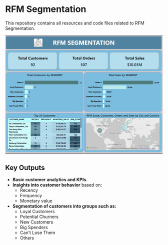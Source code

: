 # RFM Segmentation
This repository contains all resources and code files related to RFM Segmentation.

[![RFM Segmentation](https://github.com/nafiul-araf/Snowflake/blob/main/RFM%20Segmentation/Dashboard.JPG)](https://app.powerbi.com/view?r=eyJrIjoiNzlhY2I2NDYtMmQ4Mi00NTFjLTkxOGItZGVhYjk0MWU1ZjcyIiwidCI6IjhjMTI4NjJkLWZjYWYtNGEwNi05M2FjLTk0Yjk3YjVjZWQ1NSIsImMiOjEwfQ%3D%3D)

## Key Outputs

- **Basic customer analytics and KPIs.**
- **Insights into customer behavior** based on:
  - Recency
  - Frequency
  - Monetary value
- **Segmentation of customers into groups such as:**
  - Loyal Customers
  - Potential Churners
  - New Customers
  - Big Spenders
  - Can’t Lose Them
  - Others

